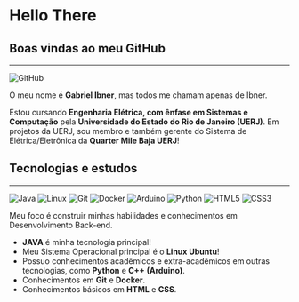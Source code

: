 # Hello There
## Boas vindas ao meu GitHub
---
![GitHub](https://img.shields.io/badge/github-%23121011.svg?style=for-the-badge&logo=github&logoColor=white)

O meu nome é __Gabriel Ibner__, mas todos me chamam apenas de Ibner.

Estou cursando __Engenharia Elétrica, com ênfase em Sistemas e Computação__ pela __Universidade do Estado do Rio de Janeiro (UERJ)__. Em projetos da UERJ, sou membro e também gerente do Sistema de Elétrica/Eletrônica da __Quarter Mile Baja UERJ__!



## Tecnologias e estudos
---
![Java](https://img.shields.io/badge/java-%23ED8B00.svg?style=for-the-badge&logo=java&logoColor=white) ![Linux](https://img.shields.io/badge/Linux-FCC624?style=for-the-badge&logo=linux&logoColor=black) ![Git](https://img.shields.io/badge/git-%23F05033.svg?style=for-the-badge&logo=git&logoColor=white) ![Docker](https://img.shields.io/badge/docker-%230db7ed.svg?style=for-the-badge&logo=docker&logoColor=white) ![Arduino](https://img.shields.io/badge/-Arduino-00979D?style=for-the-badge&logo=Arduino&logoColor=white) ![Python](https://img.shields.io/badge/python-3670A0?style=for-the-badge&logo=python&logoColor=ffdd54) ![HTML5](https://img.shields.io/badge/html5-%23E34F26.svg?style=for-the-badge&logo=html5&logoColor=white) ![CSS3](https://img.shields.io/badge/css3-%231572B6.svg?style=for-the-badge&logo=css3&logoColor=white)

Meu foco é construir minhas habilidades e conhecimentos em Desenvolvimento Back-end.

- __JAVA__ é minha tecnologia principal!
- Meu Sistema Operacional principal é o __Linux Ubuntu__!
- Possuo conhecimentos acadêmicos e extra-acadêmicos em outras tecnologias, como __Python__ e __C++ (Arduino)__.
- Conhecimentos em __Git__ e __Docker__.
- Conhecimentos básicos em __HTML__ e __CSS__.
